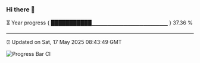 ### Hi there 👋

⏳ Year progress { ███████████▁▁▁▁▁▁▁▁▁▁▁▁▁▁▁▁▁▁▁ } 37.36 %

---

⏰ Updated on Sat, 17 May 2025 08:43:49 GMT

![Progress Bar CI](https://github.com/IshwaranRudhara/GIT-ACTION/workflows/Progress%20Bar%20CI/badge.svg)
